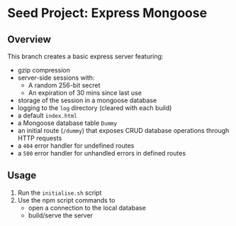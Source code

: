# Seed Project: Express Mongoose

## Overview

This branch creates a basic express server featuring:
* gzip compression
* server-side sessions with:
   * A random 256-bit secret
   * An expiration of 30 mins since last use
* storage of the session in a mongoose database
* logging to the `log` directory (cleared with each build)
* a default `index.html`
* a Mongoose database table `Dummy`
* an initial route (`/dummy`) that exposes CRUD database operations through HTTP requests
* a `404` error handler for undefined routes
* a `500` error handler for unhandled errors in defined routes

## Usage

1. Run the `initialise.sh` script
1. Use the npm script commands to
   * open a connection to the local database
   * build/serve the server